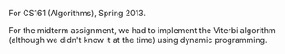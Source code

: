 For CS161 (Algorithms), Spring 2013. 

For the midterm assignment, we had to implement the Viterbi algorithm (although we didn't know it at the time) using
dynamic programming. 
